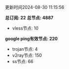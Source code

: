 更新时间2024-08-30 11:15:56

**总订阅: 22**
**总节点: 4887**
- vless节点: 10

**google ping有效节点: 220**
- trojan节点: 4
- v2ray节点: 150
- ss节点: 66
